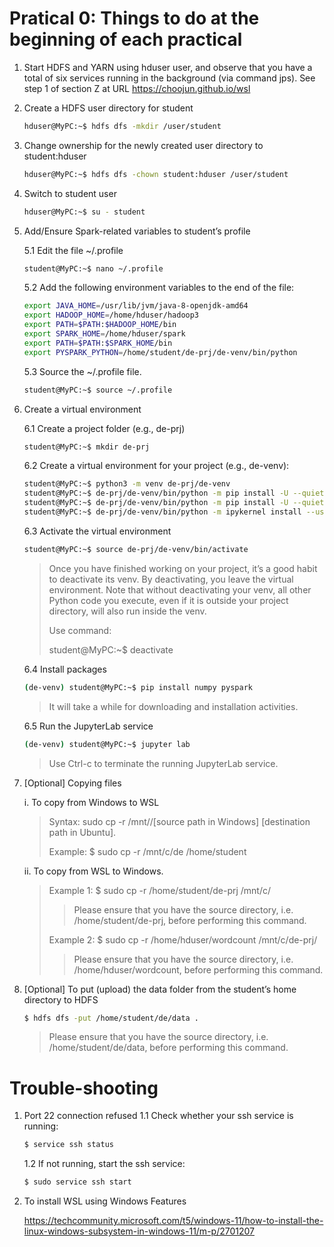 # Pratical 0: Things to do at the beginning of each practical

1. Start HDFS and YARN using hduser user, and observe that you have a total of six services running in the background (via command jps). See step 1 of section Z at URL https://choojun.github.io/wsl

2. Create a HDFS user directory for student
     ~~~bash
     hduser@MyPC:~$ hdfs dfs -mkdir /user/student 
     ~~~

3. Change ownership for the newly created user directory to student:hduser
     ~~~bash
     hduser@MyPC:~$ hdfs dfs -chown student:hduser /user/student
     ~~~

4. Switch to student user
     ~~~bash
     hduser@MyPC:~$ su - student
     ~~~

5. Add/Ensure Spark-related variables to student’s profile
 
   5.1 Edit the file ~/.profile
     ~~~bash
     student@MyPC:~$ nano ~/.profile
     ~~~
     
   5.2 Add the following environment variables to the end of the file:
     ~~~bash
     export JAVA_HOME=/usr/lib/jvm/java-8-openjdk-amd64
     export HADOOP_HOME=/home/hduser/hadoop3
     export PATH=$PATH:$HADOOP_HOME/bin
     export SPARK_HOME=/home/hduser/spark
     export PATH=$PATH:$SPARK_HOME/bin
     export PYSPARK_PYTHON=/home/student/de-prj/de-venv/bin/python
     ~~~
     
   5.3 Source the ~/.profile file.
     ~~~bash
     student@MyPC:~$ source ~/.profile
     ~~~

6. Create a virtual environment

   6.1 Create a project folder (e.g., de-prj)
     ~~~bash
     student@MyPC:~$ mkdir de-prj
     ~~~
     
   6.2 Create a virtual environment for your project (e.g., de-venv):
     ~~~bash
     student@MyPC:~$ python3 -m venv de-prj/de-venv
     student@MyPC:~$ de-prj/de-venv/bin/python -m pip install -U --quiet pip wheel setuptools 
     student@MyPC:~$ de-prj/de-venv/bin/python -m pip install -U --quiet ipykernel
     student@MyPC:~$ de-prj/de-venv/bin/python -m ipykernel install --user --name "de-venv" --display-name  "de-venv"
     ~~~
     
   6.3 Activate the virtual environment
     ~~~bash
     student@MyPC:~$ source de-prj/de-venv/bin/activate
     ~~~
     > Once you have finished working on your project, it’s a good habit to deactivate its venv. By deactivating, you leave the virtual environment. Note that without deactivating your venv, all other Python code you execute, even if it is outside your project directory, will also run inside the venv.
     >
     > Use command:
     > 
     > student@MyPC:~$ deactivate
     
   6.4 Install packages
     ~~~bash
     (de-venv) student@MyPC:~$ pip install numpy pyspark
     ~~~
     > It will take a while for downloading and installation activities.
     
   6.5 Run the JupyterLab service
     ~~~bash
     (de-venv) student@MyPC:~$ jupyter lab
     ~~~
     > Use Ctrl-c to terminate the running JupyterLab service.

7. [Optional] Copying files

   i. To copy from Windows to WSL
   > Syntax: sudo cp -r /mnt/<source drive>/[source path in Windows] [destination path in Ubuntu].
   > 
   > Example: $ sudo cp -r /mnt/c/de /home/student

   ii. To copy from WSL to Windows.
   > 
   > Example 1:
   > $ sudo cp -r /home/student/de-prj /mnt/c/
   > > Please ensure that you have the source directory, i.e. /home/student/de-prj, before performing this command.
   > 
   > Example 2:
   > $ sudo cp -r /home/hduser/wordcount /mnt/c/de-prj/
   > > Please ensure that you have the source directory, i.e. /home/hduser/wordcount, before performing this command.


9. [Optional] To put (upload) the data folder from the student’s home directory to HDFS
   ~~~bash
   $ hdfs dfs -put /home/student/de/data .
   ~~~
   > Please ensure that you have the source directory, i.e. /home/student/de/data, before performing this command.


# Trouble-shooting

1. Port 22 connection refused
   1.1 Check whether your ssh service is running:
    ~~~bash
    $ service ssh status
    ~~~

   1.2 If not running, start the ssh service:
     ~~~bash
     $ sudo service ssh start
     ~~~

2. To install WSL using Windows Features

   https://techcommunity.microsoft.com/t5/windows-11/how-to-install-the-linux-windows-subsystem-in-windows-11/m-p/2701207
